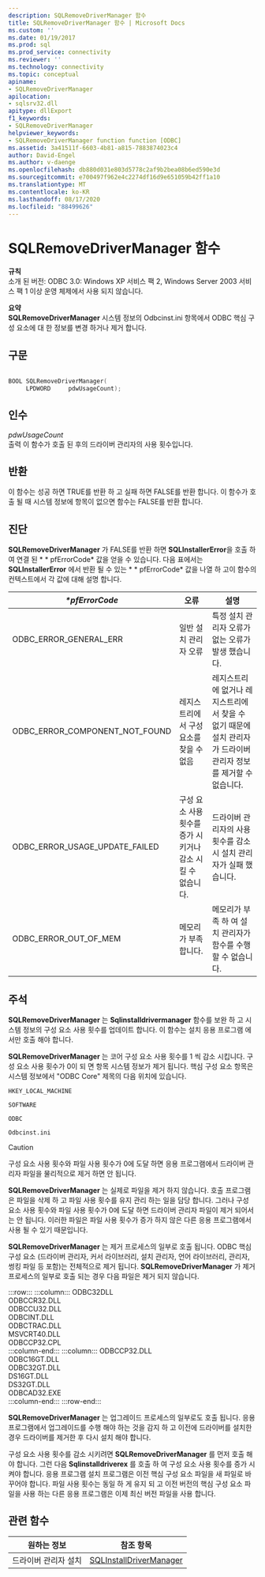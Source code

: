 ```yaml
---
description: SQLRemoveDriverManager 함수
title: SQLRemoveDriverManager 함수 | Microsoft Docs
ms.custom: ''
ms.date: 01/19/2017
ms.prod: sql
ms.prod_service: connectivity
ms.reviewer: ''
ms.technology: connectivity
ms.topic: conceptual
apiname:
- SQLRemoveDriverManager
apilocation:
- sqlsrv32.dll
apitype: dllExport
f1_keywords:
- SQLRemoveDriverManager
helpviewer_keywords:
- SQLRemoveDriverManager function function [ODBC]
ms.assetid: 3a41511f-6603-4b81-a815-7883874023c4
author: David-Engel
ms.author: v-daenge
ms.openlocfilehash: db880d031e803d5778c2af9b2bea08b6ed590e3d
ms.sourcegitcommit: e700497f962e4c2274df16d9e651059b42ff1a10
ms.translationtype: MT
ms.contentlocale: ko-KR
ms.lasthandoff: 08/17/2020
ms.locfileid: "88499626"
---
```

# <a name="sqlremovedrivermanager-function"></a>SQLRemoveDriverManager 함수
**규칙**  
 소개 된 버전: ODBC 3.0: Windows XP 서비스 팩 2, Windows Server 2003 서비스 팩 1 이상 운영 체제에서 사용 되지 않습니다.  
  
 **요약**  
 **SQLRemoveDriverManager** 시스템 정보의 Odbcinst.ini 항목에서 ODBC 핵심 구성 요소에 대 한 정보를 변경 하거나 제거 합니다.  
  
## <a name="syntax"></a>구문  
  
```cpp  
  
BOOL SQLRemoveDriverManager(  
     LPDWORD     pdwUsageCount);  
```  
  
## <a name="arguments"></a>인수  
 *pdwUsageCount*  
 출력 이 함수가 호출 된 후의 드라이버 관리자의 사용 횟수입니다.  
  
## <a name="returns"></a>반환  
 이 함수는 성공 하면 TRUE를 반환 하 고 실패 하면 FALSE를 반환 합니다. 이 함수가 호출 될 때 시스템 정보에 항목이 없으면 함수는 FALSE를 반환 합니다.  
  
## <a name="diagnostics"></a>진단  
 **SQLRemoveDriverManager** 가 FALSE를 반환 하면 **SQLInstallerError**을 호출 하 여 연결 된 * \* pfErrorCode* 값을 얻을 수 있습니다. 다음 표에서는 **SQLInstallerError** 에서 반환 될 수 있는 * \* pfErrorCode* 값을 나열 하 고이 함수의 컨텍스트에서 각 값에 대해 설명 합니다.  
  
|*\*pfErrorCode*|오류|설명|  
|---------------------|-----------|-----------------|  
|ODBC_ERROR_GENERAL_ERR|일반 설치 관리자 오류|특정 설치 관리자 오류가 없는 오류가 발생 했습니다.|  
|ODBC_ERROR_COMPONENT_NOT_FOUND|레지스트리에서 구성 요소를 찾을 수 없음|레지스트리에 없거나 레지스트리에서 찾을 수 없기 때문에 설치 관리자가 드라이버 관리자 정보를 제거할 수 없습니다.|  
|ODBC_ERROR_USAGE_UPDATE_FAILED|구성 요소 사용 횟수를 증가 시키거나 감소 시킬 수 없습니다.|드라이버 관리자의 사용 횟수를 감소 시 설치 관리자가 실패 했습니다.|  
|ODBC_ERROR_OUT_OF_MEM|메모리가 부족합니다.|메모리가 부족 하 여 설치 관리자가 함수를 수행할 수 없습니다.|  
  
## <a name="comments"></a>주석  
 **SQLRemoveDriverManager** 는 **Sqlinstalldrivermanager** 함수를 보완 하 고 시스템 정보의 구성 요소 사용 횟수를 업데이트 합니다. 이 함수는 설치 응용 프로그램 에서만 호출 해야 합니다.  
  
 **SQLRemoveDriverManager** 는 코어 구성 요소 사용 횟수를 1 씩 감소 시킵니다. 구성 요소 사용 횟수가 0이 되 면 항목 시스템 정보가 제거 됩니다. 핵심 구성 요소 항목은 시스템 정보에서 "ODBC Core" 제목의 다음 위치에 있습니다.  
  
 `HKEY_LOCAL_MACHINE`  
  
 `SOFTWARE`  
  
 `ODBC`  
  
 `Odbcinst.ini`  
  
> [!CAUTION]  
>  구성 요소 사용 횟수와 파일 사용 횟수가 0에 도달 하면 응용 프로그램에서 드라이버 관리자 파일을 물리적으로 제거 하면 안 됩니다.  
  
 **SQLRemoveDriverManager** 는 실제로 파일을 제거 하지 않습니다. 호출 프로그램은 파일을 삭제 하 고 파일 사용 횟수를 유지 관리 하는 일을 담당 합니다. 그러나 구성 요소 사용 횟수와 파일 사용 횟수가 0에 도달 하면 드라이버 관리자 파일이 제거 되어서는 안 됩니다. 이러한 파일은 파일 사용 횟수가 증가 하지 않은 다른 응용 프로그램에서 사용 될 수 있기 때문입니다.  
  
 **SQLRemoveDriverManager** 는 제거 프로세스의 일부로 호출 됩니다. ODBC 핵심 구성 요소 (드라이버 관리자, 커서 라이브러리, 설치 관리자, 언어 라이브러리, 관리자, 썽킹 파일 등 포함)는 전체적으로 제거 됩니다. **SQLRemoveDriverManager** 가 제거 프로세스의 일부로 호출 되는 경우 다음 파일은 제거 되지 않습니다.  

:::row:::
    :::column:::
        ODBC32DLL  
        ODBCCR32.DLL  
        ODBCCU32.DLL  
        ODBCINT.DLL  
        ODBCTRAC.DLL  
        MSVCRT40.DLL  
        ODBCCP32.CPL  
    :::column-end:::
    :::column:::
        ODBCCP32.DLL  
        ODBC16GT.DLL  
        ODBC32GT.DLL  
        DS16GT.DLL  
        DS32GT.DLL  
        ODBCAD32.EXE  
    :::column-end:::
:::row-end:::

 **SQLRemoveDriverManager** 는 업그레이드 프로세스의 일부로도 호출 됩니다. 응용 프로그램에서 업그레이드를 수행 해야 하는 것을 감지 하 고 이전에 드라이버를 설치한 경우 드라이버를 제거한 후 다시 설치 해야 합니다.  
  
 구성 요소 사용 횟수를 감소 시키려면 **SQLRemoveDriverManager** 를 먼저 호출 해야 합니다. 그런 다음 **Sqlinstalldriverex** 를 호출 하 여 구성 요소 사용 횟수를 증가 시켜야 합니다. 응용 프로그램 설치 프로그램은 이전 핵심 구성 요소 파일을 새 파일로 바꾸어야 합니다. 파일 사용 횟수는 동일 하 게 유지 되 고 이전 버전의 핵심 구성 요소 파일을 사용 하는 다른 응용 프로그램은 이제 최신 버전 파일을 사용 합니다.  
  
## <a name="related-functions"></a>관련 함수  
  
|원하는 정보|참조 항목|  
|---------------------------|---------|  
|드라이버 관리자 설치|[SQLInstallDriverManager](../../../odbc/reference/syntax/sqlinstalldrivermanager-function.md)|
